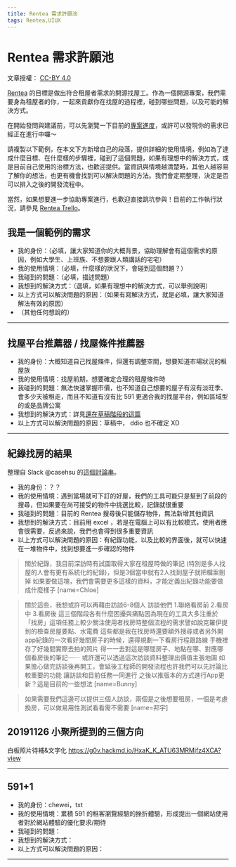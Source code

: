```yaml
---
title: Rentea 需求許願池
tags: Rentea,UIUX
---
```

# Rentea 需求許願池

文章授權： [CC-BY 4.0](https://creativecommons.org/licenses/by/4.0/deed.zh_TW)

[Rentea](https://beta.hackfoldr.org/rentea) 的目標是做出符合租屋者需求的開源找屋工。作為一個開源專案，我們需要身為租屋者的你，一起來貢獻你在找屋的過程裡，碰到哪些問題，以及可能的解決方式。

在開始發問與建議前，可以先瀏覽一下目前的[專案進度](https://beta.hackfoldr.org/rentea)，或許可以發現你的需求已經正在進行中囉～

請複製以下範例，在本文下方新增自己的段落，提供詳細的使用情境，例如為了達成什麼目標、在什麼樣的步驟裡，碰到了這個問題，如果有理想中的解決方式，或是目前自己使用的治標方法，也歡迎提供。當資訊與情境越清楚時，其他人越容易了解你的想法，也更有機會找到可以解決問題的方法。我們會定期整理，決定是否可以排入之後的開發流程中。

當然，如果想要進一步協助專案進行，也歡迎直接跳坑參與！目前的工作執行狀況，請參見 [Rentea Trello](https://trello.com/b/XYe0A9oO/rentea)。


## 我是一個範例的需求

- 我的身份：（必填，讓大家知道你的大概背景，協助理解會有這個需求的原因，例如大學生、上班族、不想要跟人類講話的宅宅）
- 我的使用情境：（必填，什麼樣的狀況下，會碰到這個問題？）
- 我碰到的問題：（必填，描述問題）
- 我想到的解決方式：（選填，如果有理想中的解決方式，可以舉例說明）
- 以上方式可以解決問題的原因：（如果有寫解決方式，就是必填，讓大家知道解法有效的原因）
- （其他任何想說的）

---

## 找屋平台推薦器 / 找屋條件推薦器

- 我的身份：大概知道自己找屋條件，但還有調整空間，想要知道市場狀況的租屋族
- 我的使用情境：找屋前期，想要確定合理的租屋條件時
- 我碰到的問題：無法快速掌握市價，也不知道自己想要的屋子有沒有淡旺季、會多少天被租走，而且不知道有沒有比 591 更適合我的找屋平台，例如區域型的或是品牌公寓
- 我想到的解決方式：詳見[還在草稿階段的這篇](https://hackmd.io/ug_xoJLESuydr7HwOywxxA)
- 以上方式可以解決問題的原因：草稿中， ddio 也不確定 XD

---

## 紀錄找房的結果

整理自 Slack @casehsu 的[這個討論串](https://g0v-tw.slack.com/archives/CJTBP7YRK/p1558874025012100)。

- 我的身份：？？
- 我的使用情境：遇到當場就可下訂的好屋，我們的工具可能只是幫到了前段的搜尋，但如果要在尚可接受的物件中挑選比較，記錄就很重要
- 我碰到的問題：目前的 Rentea 搜尋後只能儲存物件，無法新增其他資訊
- 我想到的解決方式：目前用 excel ，若是在電腦上可以有比較模式，使用者應會很需要，反過來說，我們也會得到很多重要資訊
- 以上方式可以解決問題的原因：有紀錄功能，以及比較的界面後，就可以快速在一堆物件中，找到想要進一步確認的物件

> 關於紀錄，我目前深訪時有試圖取得大家在租屋時做的筆記 (特別是多人找屋的人會有更有系統化的紀錄)，但是3個當中就有2人找到屋子就把檔案刪掉
> 如果要做這塊，我們會需要更多這樣的資料，才能定義出紀錄功能要做成什麼樣子 [name=Chloe]

> 關於這些，我想或許可以再藉由訪談6-8個人
> 訪談他們
> 1.聯絡看房前
> 2.看房中
> 3.看房後
> 這三個階段各有什麼困擾與痛點因為現在的工具大多注重於「找房」這項任務上較少關注使用者找房時整個流程的需求譬如說克羅伊提到的檢查房屋要點、水電費
> 這些都是我在找房時還要額外搜尋或者另外開app紀錄的一次看好幾間房子的時候，還得規劃一下看房行程跟路線
> 手機裡存了好幾間實際去拍的照片
> 得一一去對這是哪間房子、地點在哪、對應哪個看房後的筆記⋯⋯
> 或許還可以透過這次訪談資料整理出價值主張地圖 
> 如果擔心做完訪談後再開工，會延後工程師的開發流程也許我們可以先討論比較重要的功能
讓訪談和目前任務一同進行
之後以推版本的方式進行App更新？這是目前的一些想法 [name=Bunny]

> 如果需要我們這邊可以提供三個人訪談，兩個是之後想要租房，一個是考慮換房，可以做易用性測試看看需不需要 [name=邦宇]
> 

## 20191126 小聚所提到的三個方向

白板照片待補&文字化
https://g0v.hackmd.io/HxaK_K_ATU63MRMjfz4XCA?view

---

## 591+1

- 我的身份：chewei，txt
- 我的使用情境：累積 591 的租客瀏覽經驗的挫折體驗，形成提出一個網站使用者對於網站體驗的優化要求/期待
- 我碰到的問題：
- 我想到的解決方式：
- 以上方式可以解決問題的原因：

---